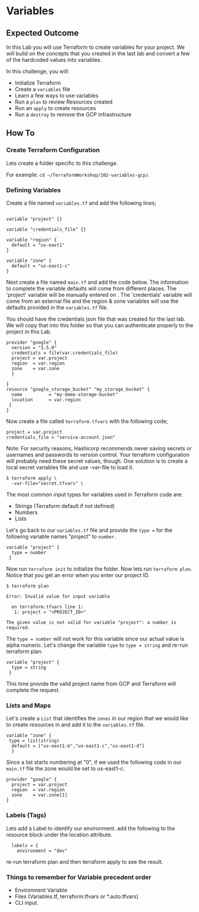 # Variables

## Expected Outcome

In this Lab you will use Terraform to create variables for your project. We will build on the concepts that you created in the last lab and convert a few of the hardcoded values into variables.


In this challenge, you will:

- Initialize Terraform
- Create a `variables` file
- Learn a few ways to use variables
- Run a `plan` to review Resources created
- Run an `apply` to create resources
- Run a `destroy` to remove the GCP infrastructure

## How To

### Create Terraform Configuration

Lets create a folder specific to this challenge.

For example: `cd ~/TerraformWorkshop/102-variables-gcp/`. 

### Defining Variables

Create a file named `variables.tf` and add the following lines;

```hcl

variable "project" {}

variable "credentials_file" {}

variable "region" {
  default = "us-east1"
}

variable "zone" {
  default = "us-east1-c"
}

```
Next create a file named `main.tf` and add the code below. The information to complete the variable defaults will come from different places. The 'project' variable will be manually entered on . The 'credentials' variable will come from an external file and the region & zone variables will use the defaults provided in the `variables.tf` file.

You should have the credentials json file that was created for the last lab. We will copy that into this folder so that you can authenticate properly to the project in this Lab.

```hcl
provider "google" {
  version = "3.5.0"
  credentials = file(var.credentials_file)
  project = var.project
  region  = var.region
  zone    = var.zone
  }

}
resource "google_storage_bucket" "my_storage_bucket" {
  name          = "my-demo-storage-bucket"
  location      = var.region
 }
}
```

Now create a file called `terraform.tfvars` with the following code;

```hcl
project = var.project
credentials_file = "service-account.json"

```
Note: For security reasons, Hashicorp recommends never saving secrets or usernames and passwords to version control. Your terraform configuration will probably need these secret values, though. One solution is to create a local secret variables file and use -var-file to load it.

```hcl
$ terraform apply \
  -var-file="secret.tfvars" \
``` 
The most common input types for variables used in Terraform code are:
 - Strings (Terraform default if not defined)
 - Numbers
 - Lists

Let's go back to our `variables.tf` file and provide the `type =` for the following variable names "project" to `number`.

```hcl
variable "project" {
  type = number
 }

```
Now run `terraform init` to initialize the folder.
Now lets run `terraform plan`. Notice that you get an error when you enter our project ID. 
```hcl
$ terraform plan

Error: Invalid value for input variable

  on terraform.tfvars line 1:
   1: project = "<PROJECT_ID>"

The given value is not valid for variable "project": a number is required. 
```
The `type = number` will not work for this variable since our actual value is alpha numeric. Let's change the variable `type` to `type = string` and re-run terraform plan.

```hcl
variable "project" {
  type = string
 }

```
This time provide the valid project name from GCP and Terraform will complete the request. 

### Lists and Maps
Let's create a `List` that identifies the `zones` in our region that we would like to create resources in and add it to the `variables.tf` file. 
 
```hcl
variable "zone" {
 type = list(string)
  default = ["us-east1-b","us-east1-c","us-east1-d"]
  } 
```

Since a list starts numbering at "0", if we used the following code in our `main.tf` file the zone would be set to us-east1-c.
```hcl
provider "google" {
  project = var.project
  region  = var.region
  zone    = var.zone[1]
}

```
### Labels (Tags)
Lets add a Label to identify our environment. add the following to the resource block under the location attribute.
```hcl
  labels = {
    environment = "dev"
```
re-run terraform plan and then terraform apply to see the result.

### Things to remember for Variable precedent order
- Environment Variable
- Files (Variables.tf, terraform.tfvars or *.auto.tfvars)
- CLI input.